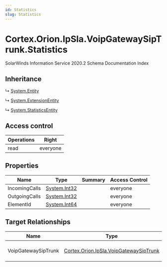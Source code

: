 ```yaml
---
id: Statistics
slug: Statistics
---
```


# Cortex.Orion.IpSla.VoipGatewaySipTrunk.Statistics

SolarWinds Information Service 2020.2 Schema Documentation Index

## Inheritance

↳ [System.Entity](./../System/Entity)

↳ [System.ExtensionEntity](./../System/ExtensionEntity)

↳ [System.StatisticsEntity](./../System/StatisticsEntity)

## Access control

| Operations | Right |
| ------ | ------ |
| read | everyone |

## Properties

| Name | Type | Summary | Access Control |
| ------ | ------ | ------ | ------ |
| IncomingCalls | [System.Int32](https://docs.microsoft.com/en-us/dotnet/api/system.int32) |  | everyone |
| OutgoingCalls | [System.Int32](https://docs.microsoft.com/en-us/dotnet/api/system.int32) |  | everyone |
| ElementId | [System.Int64](https://docs.microsoft.com/en-us/dotnet/api/system.int64) |  | everyone |

## Target Relationships

| Name | Type | Notes |
| ------ | ------ | ------ |
| VoipGatewaySipTrunk | [Cortex.Orion.IpSla.VoipGatewaySipTrunk](./../Cortex.Orion.IpSla/VoipGatewaySipTrunk) | Defined by relationship Cortex.Orion.IpSla.VoipGatewaySipTrunkToStatistics (System.Hosting) |

